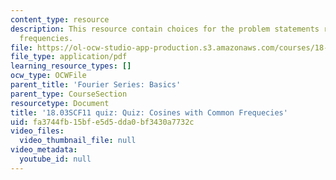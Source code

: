 ```yaml
---
content_type: resource
description: This resource contain choices for the problem statements related to common
  frequencies.
file: https://ol-ocw-studio-app-production.s3.amazonaws.com/courses/18-03sc-differential-equations-fall-2011/fa3744fb15bfe5d5dda0bf3430a7732c_MIT18_03SCF11_s21_3quizc.pdf
file_type: application/pdf
learning_resource_types: []
ocw_type: OCWFile
parent_title: 'Fourier Series: Basics'
parent_type: CourseSection
resourcetype: Document
title: '18.03SCF11 quiz: Quiz: Cosines with Common Frequecies'
uid: fa3744fb-15bf-e5d5-dda0-bf3430a7732c
video_files:
  video_thumbnail_file: null
video_metadata:
  youtube_id: null
---
```

